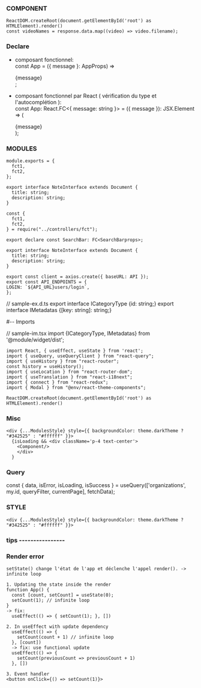 ### COMPONENT

```
ReactDOM.createRoot(document.getElementById('root') as HTMLElement).render()
const videoNames = response.data.map((video) => video.filename);
```

### Declare
  
- composant fonctionnel:  
  const App = ({ message }: AppProps) => <div>{message}</div>;  
  
- composant fonctionnel par React ( vérification du type et l'autocomplétion ):  
  const App: React.FC<{ message: string }> = ({ message }): JSX.Element => (  
    <div>{message}</div>  
  );  

### MODULES

```
module.exports = {
  fct1,
  fct2,
};

export interface NoteInterface extends Document {
  title: string;
  description: string;
}

const {
  fct1,
  fct2,
} = require("../controllers/fct");

export declare const SearchBar: FC<SearchBarprops>;

export interface NoteInterface extends Document {
  title: string;
  description: string;
}

export const client = axios.create({ baseURL: API });
export const API_ENDPOINTS = {
LOGIN: `${API_URL}users/login`,
};
```

// sample-ex.d.ts
export interface ICategoryType {id: string;}
export interface IMetadatas {[key: string]: string;}

#-- Imports

// sample-im.tsx
import {ICategoryType, IMetadatas} from '@module/widget/dist';

```
import React, { useEffect, useState } from 'react';
import { useQuery, useQueryClient } from "react-query";
import { useHistory } from "react-router";
const history = useHistory();
import { useLocation } from "react-router-dom";
import { useTranslation } from "react-i18next";
import { connect } from "react-redux";
import { Modal } from "@env/react-theme-components";

ReactDOM.createRoot(document.getElementById('root') as HTMLElement).render()
```

### Misc

```
<div {...ModulesStyle} style={{ backgroundColor: theme.darkTheme ? "#342525" : "#ffffff" }}>  
  {isLoading && <div className='p-4 text-center'>  
    <Component/>  
    </div>  
  }
```
  
### Query

const { data, isError, isLoading, isSuccess } = useQuery(['organizations', my.id, queryFilter, currentPage], fetchData);

### STYLE

```
<div {...ModulesStyle} style={{ backgroundColor: theme.darkTheme ? "#342525" : "#ffffff" }}>
```

### tips ----------------

### Render error

```
setState() change l'état de l'app et déclenche l'appel render(). -> infinite loop

1. Updating the state inside the render
function App() {
  const [count, setCount] = useState(0);
  setCount(1); // infinite loop
}
-> fix:
  useEffect(() => { setCount(1); }, [])

2. In useEffect with update dependency
  useEffect(() => {
    setCount(count + 1) // infinite loop
  }, [count])
  -> fix: use functional update
  useEffect(() => {
    setCount(previousCount => previousCount + 1)
  }, [])

3. Event handler
<button onClick={() => setCount(1)}>
```

